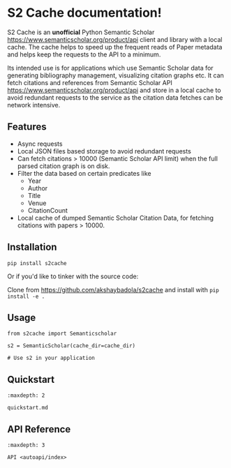 # S2 Cache documentation!

S2 Cache is an **unofficial** Python Semantic Scholar <https://www.semanticscholar.org/product/api>
client and library with a local cache. The cache helps to speed up the frequent reads of Paper metadata
and helps keep the requests to the API to a minimum.

Its intended use is for applications which use Semantic Scholar data for
generating bibliography management, visualizing citation graphs etc.
It can fetch citations and references from Semantic Scholar API
<https://www.semanticscholar.org/product/api> and store in a local cache
to avoid redundant requests to the service as the citation data fetches
can be network intensive.


## Features

-   Async requests
-   Local JSON files based storage to avoid redundant requests
-   Can fetch citations \> 10000 (Semantic Scholar API limit) when the
    full parsed citation graph is on disk.
-   Filter the data based on certain predicates like
    -   Year
    -   Author
    -   Title
    -   Venue
    -   CitationCount
-   Local cache of dumped Semantic Scholar Citation Data, for fetching
    citations with papers \> 10000.

## Installation

`pip install s2cache`

Or if you'd like to tinker with the source code:

Clone from <https://github.com/akshaybadola/s2cache> and install with `pip install -e .`

## Usage

```{code-block} python
from s2cache import Semanticscholar

s2 = SemanticScholar(cache_dir=cache_dir)

# Use s2 in your application
```

## Quickstart

```{toctree}
:maxdepth: 2

quickstart.md

```


## API Reference

```{toctree}
:maxdepth: 3

API <autoapi/index>
```
